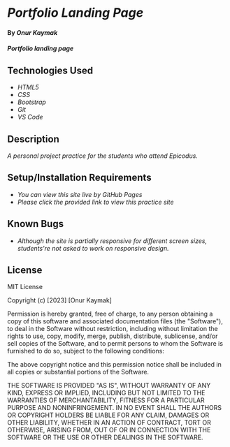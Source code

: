 # _Portfolio Landing Page_

#### By _**Onur Kaymak**_

#### _Portfolio landing page_

## Technologies Used

- _HTML5_
- _CSS_
- _Bootstrap_
- _Git_
- _VS Code_

## Description

_A personal project practice for the students who attend Epicodus._

## Setup/Installation Requirements

- _You can view this site live by GitHub Pages_
- _Please click the provided link to view this practice site_

## Known Bugs

- _Although the site is partially responsive for different screen sizes, students're not asked to work on responsive design._

## License

MIT License

Copyright (c) [2023] [Onur Kaymak]

Permission is hereby granted, free of charge, to any person obtaining a copy
of this software and associated documentation files (the "Software"), to deal
in the Software without restriction, including without limitation the rights
to use, copy, modify, merge, publish, distribute, sublicense, and/or sell
copies of the Software, and to permit persons to whom the Software is
furnished to do so, subject to the following conditions:

The above copyright notice and this permission notice shall be included in all
copies or substantial portions of the Software.

THE SOFTWARE IS PROVIDED "AS IS", WITHOUT WARRANTY OF ANY KIND, EXPRESS OR
IMPLIED, INCLUDING BUT NOT LIMITED TO THE WARRANTIES OF MERCHANTABILITY,
FITNESS FOR A PARTICULAR PURPOSE AND NONINFRINGEMENT. IN NO EVENT SHALL THE
AUTHORS OR COPYRIGHT HOLDERS BE LIABLE FOR ANY CLAIM, DAMAGES OR OTHER
LIABILITY, WHETHER IN AN ACTION OF CONTRACT, TORT OR OTHERWISE, ARISING FROM,
OUT OF OR IN CONNECTION WITH THE SOFTWARE OR THE USE OR OTHER DEALINGS IN THE
SOFTWARE.
